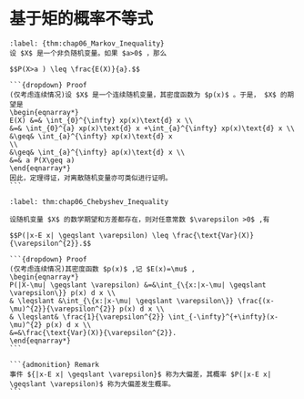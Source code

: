 # 基于矩的概率不等式
``````{prf:theorem} Morkov不等式
:label: {thm:chap06_Markov_Inequality}
设 $X$ 是一个非负随机变量。如果 $a>0$ ，那么

$$P(X>a ) \leq \frac{E(X)}{a}.$$

```{dropdown} Proof
(仅考虑连续情况)设 $X$ 是一个连续随机变量，其密度函数为 $p(x)$ 。于是， $X$ 的期望是
\begin{eqnarray*}
E(X) &=& \int_{0}^{\infty} xp(x)\text{d} x \\
&=& \int_{0}^{a} xp(x)\text{d} x +\int_{a}^{\infty} xp(x)\text{d} x \\
&\geq& \int_{a}^{\infty} xp(x)\text{d} x
\\
&\geq& \int_{a}^{\infty} ap(x)\text{d} x \\
&=& a P(X\geq a)
\end{eqnarray*}
因此，定理得证，对离散随机变量亦可类似进行证明。
```

``````

``````{prf:theorem} Chebyshev不等式
:label: thm:chap06_Chebyshev_Inequality

设随机变量 $X$ 的数学期望和方差都存在，则对任意常数 $\varepsilon >0$ ,有

$$P(|x-E x| \geqslant \varepsilon) \leq \frac{\text{Var}(X)}{\varepsilon^{2}}.$$

```{dropdown} Proof
(仅考虑连续情况)其密度函数 $p(x)$ ,记 $E(x)=\mu$ ,
\begin{eqnarray*}
P(|X-\mu| \geqslant \varepsilon) &=&\int_{\{x:|x-\mu| \geqslant \varepsilon\}} p(x) d x \\
& \leqslant &\int_{\{x:|x-\mu| \geqslant \varepsilon\}} \frac{(x-\mu)^{2}}{\varepsilon^{2}} p(x) d x \\
& \leqslant& \frac{1}{\varepsilon^{2}} \int_{-\infty}^{+\infty}(x-\mu)^{2} p(x) d x \\
&=&\frac{\text{Var}(X)}{\varepsilon^{2}}.
\end{eqnarray*}
```

```{admonition} Remark
事件 ${|x-E x| \geqslant \varepsilon}$ 称为大偏差，其概率 $P(|x-E x| \geqslant \varepsilon)$ 称为大偏差发生概率。
```

``````
